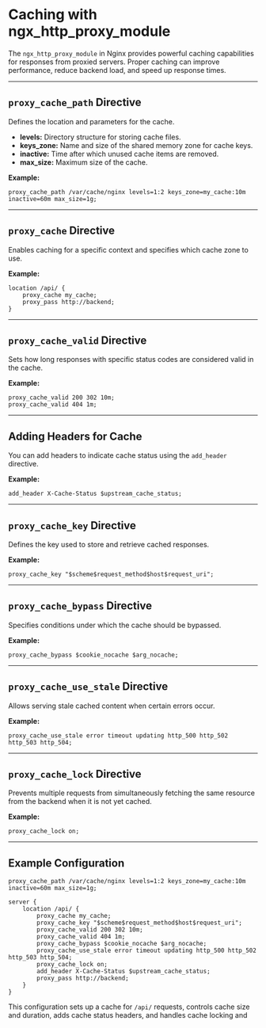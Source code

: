 # Caching with ngx_http_proxy_module

The `ngx_http_proxy_module` in Nginx provides powerful caching capabilities for responses from proxied servers. Proper caching can improve performance, reduce backend load, and speed up response times.

---

## `proxy_cache_path` Directive

Defines the location and parameters for the cache.

- **levels:** Directory structure for storing cache files.
- **keys_zone:** Name and size of the shared memory zone for cache keys.
- **inactive:** Time after which unused cache items are removed.
- **max_size:** Maximum size of the cache.

**Example:**
```nginx
proxy_cache_path /var/cache/nginx levels=1:2 keys_zone=my_cache:10m inactive=60m max_size=1g;
```

---

## `proxy_cache` Directive

Enables caching for a specific context and specifies which cache zone to use.

**Example:**
```nginx
location /api/ {
    proxy_cache my_cache;
    proxy_pass http://backend;
}
```

---

## `proxy_cache_valid` Directive

Sets how long responses with specific status codes are considered valid in the cache.

**Example:**
```nginx
proxy_cache_valid 200 302 10m;
proxy_cache_valid 404 1m;
```

---

## Adding Headers for Cache

You can add headers to indicate cache status using the `add_header` directive.

**Example:**
```nginx
add_header X-Cache-Status $upstream_cache_status;
```

---

## `proxy_cache_key` Directive

Defines the key used to store and retrieve cached responses.

**Example:**
```nginx
proxy_cache_key "$scheme$request_method$host$request_uri";
```

---

## `proxy_cache_bypass` Directive

Specifies conditions under which the cache should be bypassed.

**Example:**
```nginx
proxy_cache_bypass $cookie_nocache $arg_nocache;
```

---

## `proxy_cache_use_stale` Directive

Allows serving stale cached content when certain errors occur.

**Example:**
```nginx
proxy_cache_use_stale error timeout updating http_500 http_502 http_503 http_504;
```

---

## `proxy_cache_lock` Directive

Prevents multiple requests from simultaneously fetching the same resource from the backend when it is not yet cached.

**Example:**
```nginx
proxy_cache_lock on;
```

---

## Example Configuration

```nginx
proxy_cache_path /var/cache/nginx levels=1:2 keys_zone=my_cache:10m inactive=60m max_size=1g;

server {
    location /api/ {
        proxy_cache my_cache;
        proxy_cache_key "$scheme$request_method$host$request_uri";
        proxy_cache_valid 200 302 10m;
        proxy_cache_valid 404 1m;
        proxy_cache_bypass $cookie_nocache $arg_nocache;
        proxy_cache_use_stale error timeout updating http_500 http_502 http_503 http_504;
        proxy_cache_lock on;
        add_header X-Cache-Status $upstream_cache_status;
        proxy_pass http://backend;
    }
}
```

This configuration sets up a cache for `/api/` requests, controls cache size and duration, adds cache status headers, and handles cache locking and